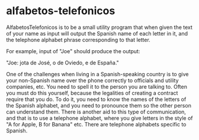 # alfabetos-telefonicos

AlfabetosTelefonicos is to be a small utility program that when given the text of your name as input will output the Spanish name of each letter in it, and the telephone alphabet phrase corresponding to that letter. 

For example, input of "Joe" should produce the output:

"Joe: jota de José, o de Oviedo, e de España."

One of the challenges when living in a Spanish-speaking country is to give your non-Spanish name over the phone correctly to officials and utility companies, etc. You need to spell it to the person you are talking to. Often you must do this yourself, because the legalities of creating a contract require that you do. To do it, you need to know the names of the letters of the Spanish alphabet, and you need to pronounce them so the other person can understand them. There is another aid to this type of communication, and that is to use a telephone alphabet, where you give letters in the style of "A for Apple, B for Banana" etc. There are telephone alphabets specific to Spanish.


